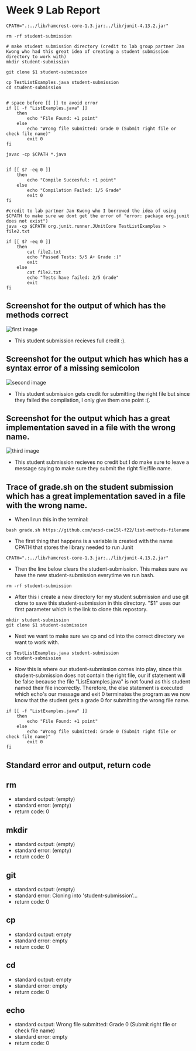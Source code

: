 # Week 9 Lab Report

```
CPATH=".:../lib/hamcrest-core-1.3.jar:../lib/junit-4.13.2.jar"

rm -rf student-submission

# make student submission directory (credit to lab group partner Jan Kwong who had this great idea of creating a student submission directory to work with)
mkdir student-submission

git clone $1 student-submission

cp TestListExamples.java student-submission
cd student-submission


# space before [[ ]] to avoid error
if [[ -f "ListExamples.java" ]]
    then 
        echo "File Found: +1 point"
    else
        echo "Wrong file submitted: Grade 0 (Submit right file or check file name)"
        exit 0
fi 

javac -cp $CPATH *.java


if [[ $? -eq 0 ]]
    then 
        echo "Compile Succesful: +1 point"
    else 
        echo "Compilation Failed: 1/5 Grade" 
        exit 0
fi 

#credit to lab partner Jan Kwong who I borrowed the idea of using $CPATH to make sure we dont get the error of "error: package org.junit does not exist")
java -cp $CPATH org.junit.runner.JUnitCore TestListExamples > file2.txt

if [[ $? -eq 0 ]]
    then
        cat file2.txt
        echo "Passed Tests: 5/5 A+ Grade :)"
        exit
    else 
        cat file2.txt
        echo "Tests have failed: 2/5 Grade"
        exit
fi
```

## Screenshot for the output of which has the methods correct
![first image](ex2.png)
- This student submission recieves full credit :).

## Screenshot for the output which has which has a syntax error of a missing semicolon
![second image](ex3.png)
- This student submission gets credit for submitting the right file but since they failed the compilation, I only give them one point :(.

## Screenshot for the output which has a great implementation saved in a file with the wrong name.
![third image](ex5.png)
- This student submission recieves no credit but I do make sure to leave a message saying to make sure they submit the right file/file name.

## Trace of grade.sh on the student submission which has a great implementation saved in a file with the wrong name.

 - When I run this in the terminal:
 ```
 bash grade.sh https://github.com/ucsd-cse15l-f22/list-methods-filename
 ```
 - The first thing that happens is a variable is created with the name CPATH that stores the library needed to run Junit
 ```
 CPATH=".:../lib/hamcrest-core-1.3.jar:../lib/junit-4.13.2.jar"
 ```
 - Then the line below clears the student-submission. This makes sure we have the new student-submission everytime we run bash.
 ```
 rm -rf student-submission
```
- After this i create a new directory for my student submission and use git clone to save this student-submission in this directory. "$1" uses our first parameter which is the link to clone this repostory.
```
mkdir student-submission
git clone $1 student-submission
```
- Next we want to make sure we cp and cd into the correct directory we want to work with. 
```
cp TestListExamples.java student-submission
cd student-submission
```

- Now this is where our student-submission comes into play, since this student-submission does not contain the right file, our if statement will be false because the file "ListExamples.java" is not found as this student named their file incorrectly. Therefore, the else statement is executed which echo's our message and exit 0 terminates the program as we now know that the student gets a grade 0 for submitting the wrong file name.
```
if [[ -f "ListExamples.java" ]]
    then 
        echo "File Found: +1 point"
    else
        echo "Wrong file submitted: Grade 0 (Submit right file or check file name)"
        exit 0
fi 
```

## Standard error and output, return code

## rm
- standard output: (empty)
- standard error: (empty)
- return code: 0

## mkdir 
- standard output: (empty)
- standard error: (empty)
- return code: 0

## git 
- standard output: (empty)
- standard error: Cloning into 'student-submission'...
- return code: 0

## cp 
- standard output: empty
- standard error: empty
- return code: 0

## cd
- standard output: empty
- standard error: empty
- return code: 0

## echo
- standard output: Wrong file submitted: Grade 0 (Submit right file or check file name)
- standard error: empty
- return code: 0
